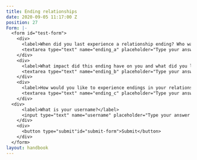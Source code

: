 ```yaml
---
title: Ending relationships
date: 2020-09-05 11:17:00 Z
position: 27
Form: |-
  <form id="test-form">
    <div>
      <label>When did you last experience a relationship ending? Who was it with and what was this ending like for you?</label>
      <textarea type="text" name="ending_a" placeholder="Type your answer here"/></textarea>
    </div>
    <div>
      <label>What impact did this ending have on you and what did you learn about your personal relationship with endings?</label>
      <textarea type="text" name="ending_b" placeholder="Type your answer here"/></textarea>
    </div>
    <div>
      <label>How would you like to experience endings in your relationships in the future??</label>
      <textarea type="text" name="ending_c" placeholder="Type your answer here"/></textarea>
    </div>
  <div>
      <label>What is your username?</label>
      <input type="text" name="username" placeholder="Type your answer here"/></input>
    </div>
    <div>
      <button type="submit"id="submit-form">Submit</button>
    </div>
  </form>
layout: handbook
---
```


